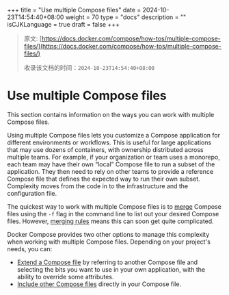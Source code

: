 +++
title = "Use multiple Compose files"
date = 2024-10-23T14:54:40+08:00
weight = 70
type = "docs"
description = ""
isCJKLanguage = true
draft = false
+++

> 原文: [https://docs.docker.com/compose/how-tos/multiple-compose-files/](https://docs.docker.com/compose/how-tos/multiple-compose-files/)
>
> 收录该文档的时间：`2024-10-23T14:54:40+08:00`

# Use multiple Compose files

This section contains information on the ways you can work with multiple Compose files.

Using multiple Compose files lets you customize a Compose application for different environments or workflows. This is useful for large applications that may use dozens of containers, with ownership distributed across multiple teams. For example, if your organization or team uses a monorepo, each team may have their own “local” Compose file to run a subset of the application. They then need to rely on other teams to provide a reference Compose file that defines the expected way to run their own subset. Complexity moves from the code in to the infrastructure and the configuration file.

The quickest way to work with multiple Compose files is to [merge](https://docs.docker.com/compose/how-tos/multiple-compose-files/merge/) Compose files using the `-f` flag in the command line to list out your desired Compose files. However, [merging rules](https://docs.docker.com/compose/how-tos/multiple-compose-files/merge/#merging-rules) means this can soon get quite complicated.

Docker Compose provides two other options to manage this complexity when working with multiple Compose files. Depending on your project's needs, you can:

- [Extend a Compose file](https://docs.docker.com/compose/how-tos/multiple-compose-files/extends/) by referring to another Compose file and selecting the bits you want to use in your own application, with the ability to override some attributes.
- [Include other Compose files](https://docs.docker.com/compose/how-tos/multiple-compose-files/include/) directly in your Compose file.
